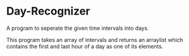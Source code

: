 # Day-Recognizer
A program to seperate the given time intervals into days.
<p>This program takes an array of intervals and returns an arraylist which contains the first and last hour of a day as one of its elements.</p>
